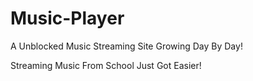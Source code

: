 # Music-Player

A Unblocked Music Streaming Site Growing Day By Day!

Streaming Music From School Just Got Easier!
